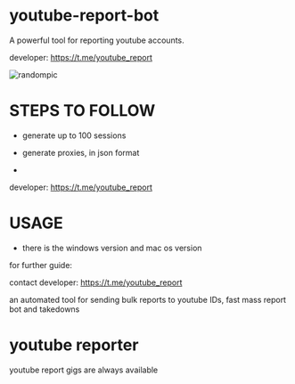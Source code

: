 # youtube-report-bot
A powerful tool for reporting youtube accounts.

developer:  https://t.me/youtube_report

![randompic](https://github.com/user-attachments/assets/a67ab1db-8810-4ccf-ac04-6739b37c6a97)

# STEPS TO FOLLOW
- generate up to 100 sessions

- generate proxies, in json format
- 
developer:  https://t.me/youtube_report

# USAGE
- there is the windows version and mac os version

for further guide:

contact developer:  https://t.me/youtube_report

an automated tool for sending bulk reports to youtube IDs, fast mass report bot and takedowns

# youtube reporter
youtube report gigs are always available
